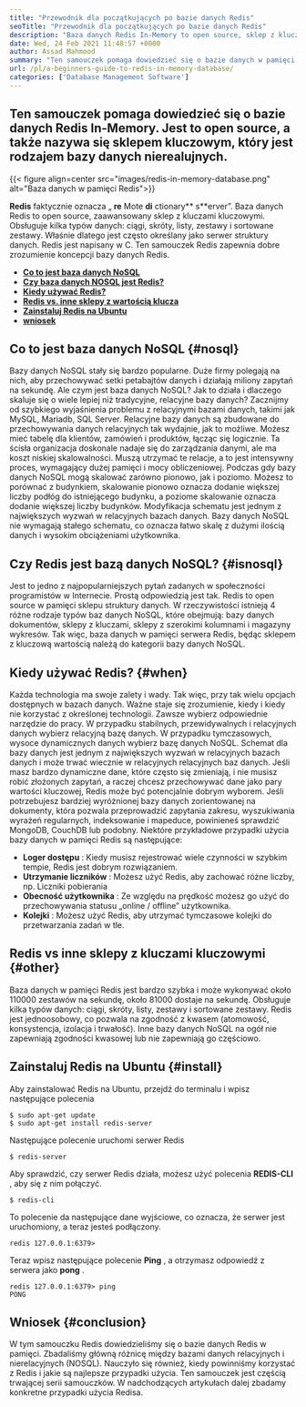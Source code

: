 ```yaml
---
title: "Przewodnik dla początkujących po bazie danych Redis" 
seoTitle: "Przewodnik dla początkujących po bazie danych Redis" 
description: "Baza danych Redis In-Memory to open source, sklep z kluczową wartością. Nazywa się to również bazą danych NoSQL. Ten samouczek Redis prowadzi Cię o podstawowych koncepcjach Redis." 
date: Wed, 24 Feb 2021 11:48:57 +0000
author: Assad Mahmood
summary: "Ten samouczek pomaga dowiedzieć się o bazie danych w pamięci Redis. Jest to open source, a także nazywa się sklepem kluczowym, który jest rodzajem bazy danych nierealujnych." 
url: /pl/a-beginners-guide-to-redis-in-memory-database/
categories: ['Database Management Software']
---
```


## Ten samouczek pomaga dowiedzieć się o bazie danych Redis In-Memory. Jest to open source, a także nazywa się sklepem kluczowym, który jest rodzajem bazy danych nierealujnych.

{{< figure align=center src="images/redis-in-memory-database.png" alt="Baza danych w pamięci Redis">}}

 **Redis** faktycznie oznacza „ **re** Mote **di** ctionary** s**erver”. Baza danych Redis to open source, zaawansowany sklep z kluczami kluczowymi. Obsługuje kilka typów danych: ciągi, skróty, listy, zestawy i sortowane zestawy. Właśnie dlatego jest często określany jako serwer struktury danych. Redis jest napisany w C. Ten samouczek Redis zapewnia dobre zrozumienie koncepcji bazy danych Redis.
*  **[Co to jest baza danych NoSQL][1]**  
*  **[Czy baza danych NOSQL jest Redis?][2]**  
*  **[Kiedy używać Redis?][3]**  
*  **[Redis vs. inne sklepy z wartością klucza][4]**  
*  **[Zainstaluj Redis na Ubuntu][5]**  
*  **[wniosek][6]**  

## Co to jest baza danych NoSQL {#nosql}

Bazy danych NoSQL stały się bardzo popularne. Duże firmy polegają na nich, aby przechowywać setki petabajtów danych i działają miliony zapytań na sekundę. Ale czym jest baza danych NoSQL? Jak to działa i dlaczego skaluje się o wiele lepiej niż tradycyjne, relacyjne bazy danych? Zacznijmy od szybkiego wyjaśnienia problemu z relacyjnymi bazami danych, takimi jak MySQL, Mariadb, SQL Server.
Relacyjne bazy danych są zbudowane do przechowywania danych relacyjnych tak wydajnie, jak to możliwe. Możesz mieć tabelę dla klientów, zamówień i produktów, łącząc się logicznie. Ta ścisła organizacja doskonale nadaje się do zarządzania danymi, ale ma koszt niskiej skalowalności. Muszą utrzymać te relacje, a to jest intensywny proces, wymagający dużej pamięci i mocy obliczeniowej.
Podczas gdy bazy danych NoSQL mogą skalować zarówno pionowo, jak i poziomo. Możesz to porównać z budynkiem, skalowanie pionowo oznacza dodanie większej liczby podłóg do istniejącego budynku, a poziome skalowanie oznacza dodanie większej liczby budynków. Modyfikacja schematu jest jednym z największych wyzwań w relacyjnych bazach danych. Bazy danych NoSQL nie wymagają stałego schematu, co oznacza łatwo skalę z dużymi ilością danych i wysokim obciążeniami użytkownika.

## Czy Redis jest bazą danych NoSQL? {#isnosql}

Jest to jedno z najpopularniejszych pytań zadanych w społeczności programistów w Internecie. Prostą odpowiedzią jest tak. Redis to open source w pamięci sklepu struktury danych.
W rzeczywistości istnieją 4 różne rodzaje typów baz danych NoSQL, które obejmują: bazy danych dokumentów, sklepy z kluczami, sklepy z szerokimi kolumnami i magazyny wykresów. Tak więc, baza danych w pamięci serwera Redis, będąc sklepem z kluczową wartością należą do kategorii bazy danych NoSQL.

## Kiedy używać Redis?  {#when}

Każda technologia ma swoje zalety i wady. Tak więc, przy tak wielu opcjach dostępnych w bazach danych. Ważne staje się zrozumienie, kiedy i kiedy nie korzystać z określonej technologii. Zawsze wybierz odpowiednie narzędzie do pracy.
W przypadku stabilnych, przewidywalnych i relacyjnych danych wybierz relacyjną bazę danych. W przypadku tymczasowych, wysoce dynamicznych danych wybierz bazę danych NoSQL. Schemat dla bazy danych jest jednym z największych wyzwań w relacyjnych bazach danych i może trwać wiecznie w relacyjnych relacyjnych baz danych.
Jeśli masz bardzo dynamiczne dane, które często się zmieniają, i nie musisz robić złożonych zapytań, a raczej chcesz przechowywać dane jako pary wartości kluczowej, Redis może być potencjalnie dobrym wyborem. Jeśli potrzebujesz bardziej wyróżnionej bazy danych zorientowanej na dokumenty, która pozwala przeprowadzić zapytania zakresu, wyszukiwania wyrażeń regularnych, indeksowanie i mapeduce, powinieneś sprawdzić MongoDB, CouchDB lub podobny.
Niektóre przykładowe przypadki użycia bazy danych w pamięci Redis są następujące:
*  **Loger dostępu**  : Kiedy musisz rejestrować wiele czynności w szybkim tempie, Redis jest dobrym rozwiązaniem.
*  **Utrzymanie liczników**  : Możesz użyć Redis, aby zachować różne liczby, np. Liczniki pobierania
*  **Obecność użytkownika**  : Ze względu na prędkość możesz go użyć do przechowywania statusu „online / offline” użytkownika.
*  **Kolejki**  : Możesz użyć Redis, aby utrzymać tymczasowe kolejki do przetwarzania zadań w tle.

## Redis vs inne sklepy z kluczami kluczowymi {#other}

Baza danych w pamięci Redis jest bardzo szybka i może wykonywać około 110000 zestawów na sekundę, około 81000 dostaje na sekundę. Obsługuje kilka typów danych: ciągi, skróty, listy, zestawy i sortowane zestawy. Redis jest jednoosobowy, co pozwala na zgodność z kwasem (atomowość, konsystencja, izolacja i trwałość). Inne bazy danych NoSQL na ogół nie zapewniają zgodności kwasowej lub nie zapewniają go częściowo.

## Zainstaluj Redis na Ubuntu {#install}

Aby zainstalować Redis na Ubuntu, przejdź do terminalu i wpisz następujące polecenia
```
$ sudo apt-get update 
$ sudo apt-get install redis-server
```
Następujące polecenie uruchomi serwer Redis
```
$ redis-server
```
Aby sprawdzić, czy serwer Redis działa, możesz użyć polecenia  **REDIS-CLI**  , aby się z nim połączyć.
```
$ redis-cli 
```
To polecenie da następujące dane wyjściowe, co oznacza, że ​​serwer jest uruchomiony, a teraz jesteś podłączony.
```
redis 127.0.0.1:6379>
```
Teraz wpisz następujące polecenie  **Ping** , a otrzymasz odpowiedź z serwera jako **pong**  .
```
redis 127.0.0.1:6379> ping
PONG
```

## Wniosek {#conclusion}

W tym samouczku Redis dowiedzieliśmy się o bazie danych Redis w pamięci. Zbadaliśmy główną różnicę między bazami danych relacyjnych i nierelacyjnych (NOSQL). Nauczyło się również, kiedy powinniśmy korzystać z Redis i jakie są najlepsze przypadki użycia. Ten samouczek jest częścią trwającej serii samouczków. W nadchodzących artykułach dalej zbadamy konkretne przypadki użycia Redisa.



 [1]: #nosql
 [2]: #isnosql
 [3]: #when
 [4]: #other
 [5]: #install
 [6]: #conclusion
